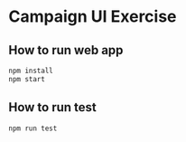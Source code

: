 # Campaign UI Exercise

## How to run web app

```bash
npm install
npm start
```

## How to run test

```bash
npm run test
```
